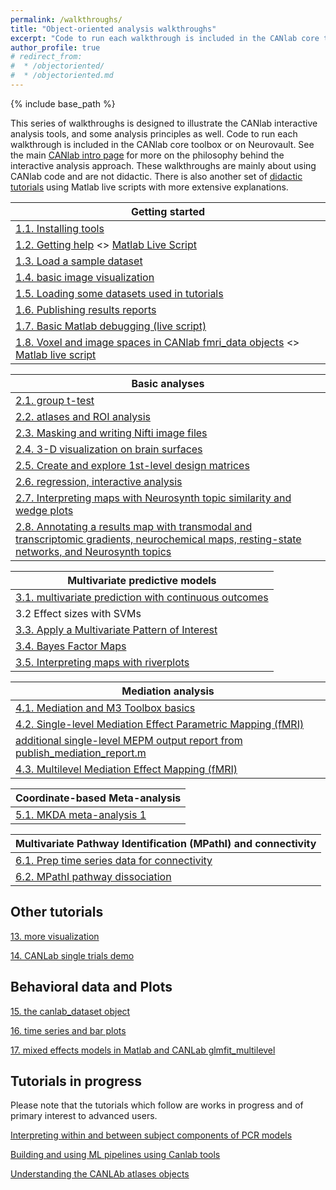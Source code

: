 ```yaml
---
permalink: /walkthroughs/
title: "Object-oriented analysis walkthroughs"
excerpt: "Code to run each walkthrough is included in the CANlab core toolbox or on Neurovault."
author_profile: true
# redirect_from:
#  * /objectoriented/
#  * /objectoriented.md
---
```

{% include base_path %}

This series of walkthroughs is designed to illustrate the CANlab interactive analysis tools, and some analysis principles as well.
Code to run each walkthrough is included in the CANlab core toolbox or on Neurovault. See the main [CANlab intro page](/) for more on the philosophy behind the interactive analysis approach. These walkthroughs are mainly about using CANlab code and are not didactic. There is also another set of [didactic tutorials](/tutorials) using Matlab live scripts with more extensive explanations.

| Getting started             
| ------------       |
| [1.1. Installing tools](canlab_help_1_installing_tools/canlab_help_1_installing_tools.html)
| [1.2. Getting help](canlab_help_1b_getting_help/canlab_help_1b_getting_help.html) <> [Matlab Live Script](canlab_help_1b_getting_help/canlab_help_1b_getting_help.mlx)
| [1.3. Load a sample dataset](canlab_help_2_load_a_sample_dataset/canlab_help_2_load_a_sample_dataset.html)
| [1.4.  basic image visualization](canlab_help_2b_basic_image_visualization/canlab_help_2b_basic_image_visualization.html)
| [1.5.  Loading some datasets used in tutorials](canlab_help_2c_loading_datasets/canlab_help_2c_loading_datasets.html)
| [1.6.  Publishing results reports](canlab_help_2d_publish_a_report/canlab_help_2d_publish_a_report.html)
| [1.7.  Basic Matlab debugging (live script)](/tutorials/matlab/basic_matlab_debugging.mlx)
| [1.8.  Voxel and image spaces in CANlab fmri_data objects](Voxel_and_image_spaces_in_CANlab_fmri_data_objects.html) <> [Matlab live script](Voxel_and_image_spaces_in_CANlab_fmri_data_objects.mlx)

| Basic analyses             
| ------------       |
| [2.1. group t-test](canlab_help_3_voxelwise_t_test_walkthrough/canlab_help_3_voxelwise_t_test_walkthrough.html)
| [2.2. atlases and ROI analysis](canlab_help_3b_atlases_and_ROI_analysis/canlab_help_3b_atlases_and_ROI_analysis.html)
| [2.3. Masking and writing Nifti image files](canlab_help_4_masking_and_writing_nifti_files/canlab_help_4_masking_and_writing_nifti_files.html)
| [2.4. 3-D visualization on brain surfaces](canlab_help_4b_3D_visualization/canlab_help_4b_3D_visualization.html)
| [2.5. Create and explore 1st-level design matrices](first_level_design_matrix_exploration/first_level_design_matrix_exploration.html)
| [2.6. regression, interactive analysis](canlab_help_5_regression_walkthrough/canlab_help_5_regression_walkthrough.html)
| [2.7. Interpreting maps with Neurosynth topic similarity and wedge plots](neurosynth_topic_similarity_and_wedge_plot/neurosynth_topic_similarity_and_wedge_plot.html)
| [2.8. Annotating a results map with transmodal and transcriptomic gradients, neurochemical maps, resting-state networks, and Neurosynth topics](canlab_help_annotate_thresholded_results_map/canlab_help_annotate_thresholded_results_map.html)


| Multivariate predictive models           
| ------------       |
| [3.1. multivariate prediction with continuous outcomes](canlab_help_7_multivariate_prediction_basics/canlab_help_7_multivariate_prediction_basics.html)
| 3.2  Effect sizes with SVMs
| [3.3. Apply a Multivariate Pattern of Interest](canlab_help_9_apply_a_multivariate_pattern_of_interest/canlab_help_9_apply_a_multivariate_pattern_of_interest.html)
| [3.4. Bayes Factor Maps](EmoReg_BayesFactor_walkthrough/EmoReg_BayesFactor_walkthrough.html)
| [3.5. Interpreting maps with riverplots](canlab_help_8_riverplot_cerebellar_atlas_example.m/canlab_help_8_riverplot_cerebellar_atlas_example.html)

| Mediation analysis          
| ------------       |
| [4.1. Mediation and M3 Toolbox basics](tutorials/html/mediation_1_basics.html) | [Download Matlab Live Script](tutorials/matlab/mediation_1_basics.mlx) |  
| [4.2. Single-level Mediation Effect Parametric Mapping (fMRI)](tutorials/html/mediation_brain_single_level_walkthrough1.html) | [Download Matlab Live Script](tutorials/matlab/mediation_brain_single_level_walkthrough1.mlx) |  
| [   additional single-level MEPM output report from publish_mediation_report.m](mediation_brain_sample_report/mediation_brain_results_report.html) |  |
| [4.3. Multilevel Mediation Effect Mapping (fMRI)](tutorials/html/mediation_brain_multilevel_walkthrough1.html) | [Download Matlab Live Script](tutorials/matlab/mediation_brain_multilevel_walkthrough1.mlx) |

| Coordinate-based Meta-analysis          
| ------------       |
| [5.1. MKDA meta-analysis 1](canlab_meta_analysis_walkthrough1.m/canlab_meta_analysis_walkthrough1.html)

| Multivariate Pathway Identification (MPathI) and connectivity       
| ------------       |
| [6.1. Prep time series data for connectivity](tutorials/html/canlab_help_prep_for_connectivity.html) | [Download Matlab Live Script](tutorials/matlab/canlab_help_prep_for_connectivity.mlx) |  
| [6.2. MPathI pathway dissociation](tutorials/html/canlab_help_MPathI_multivariate_pathway.html) | [Download Matlab Live Script](tutorials/matlab/canlab_help_MPathI_multivariate_pathway.mlx) |  


## Other tutorials

[13. more visualization](visualize_neuroimaging_data/visualize_neuroimaging_data.html)

[14. CANLab single trials demo](canlab_single_trials_demo/demo_norming_comparison.html)

## Behavioral data and Plots

[15. the canlab_dataset object](canlab_dataset_basic_usage/canlab_dataset_basic_usage.html)

[16. time series and bar plots](atlas_2012_behavioral_plot_example_figure/atlas_2012_behavioral_plot_example_figure.html)

[17. mixed effects models in Matlab and CANLab glmfit_multilevel](canlab_mixed_model_example/canlab_mixed_model_example.html)

## Tutorials in progress
Please note that the tutorials which follow are works in progress and of primary interest to advanced users.

[Interpreting within and between subject components of PCR models](mlpcr_demo/mlpcr_demo.html)

[Building and using ML pipelines using Canlab tools](canlab_pipelines_walkthrough/estimateBestRegionPerformance.html)

[Understanding the CANLAb atlases objects](using_canlab_atlases/using_canlab_atlases.html)
